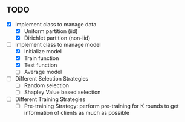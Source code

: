 ## TODO
- [x] Implement class to manage data
    - [x] Uniform partition (iid)
    - [x] Dirichlet partition (non-iid)
- [ ] Implement class to manage model
    - [x] Initialize model
    - [x] Train function
    - [x] Test function
    - [ ] Average model
- [ ] Different Selection Strategies
    - [ ] Random selection
    - [ ] Shapley Value based selection
- [ ] Different Training Strategies
    - [ ] Pre-training Strategy: perform pre-training for K rounds to get information of clients as much as possible